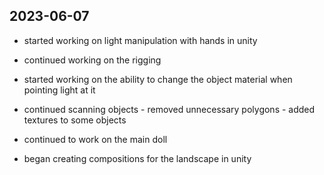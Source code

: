 ## 2023-06-07

- started working on light manipulation with hands in unity

- continued working on the rigging

- started working on the ability to change the object material when pointing light at it

- continued scanning objects - removed unnecessary polygons - added textures to some objects

- continued to work on the main doll

- began creating compositions for the landscape in unity


